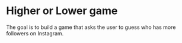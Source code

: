 # Higher or Lower game

The goal is to build a game that asks the user to guess who has more followers on Instagram.
